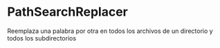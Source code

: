 # PathSearchReplacer
Reemplaza una palabra por otra en todos los archivos de un directorio y todos los subdirectorios
